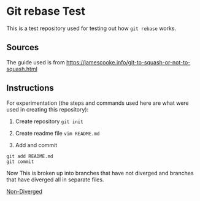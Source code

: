 # Git rebase Test
This is a test repository used for testing out how `git rebase` works.

## Sources
The guide used is from https://jamescooke.info/git-to-squash-or-not-to-squash.html

## Instructions
For experimentation (the steps and commands used here are what were used in creating this repository):
1. Create repository
`git init`

2. Create readme file
`vim README.md`

3. Add and commit
```
git add README.md
git commit
```

Now This is broken up into branches that have not diverged and branches that have diverged all in separate files.

[Non-Diverged](./non-diverged.md)
